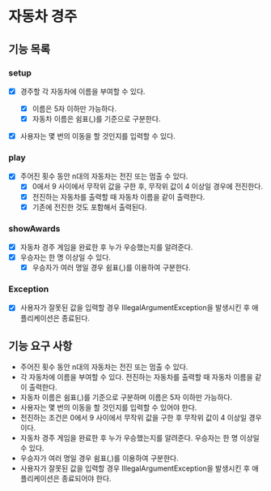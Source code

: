 # 자동차 경주

## 기능 목록

### setup
- [X] 경주할 각 자동차에 이름을 부여할 수 있다.  
  - [X] 이름은 5자 이하만 가능하다.        
  - [X] 자동차 이름은 쉼표(,)를 기준으로 구분한다.
- [X] 사용자는 몇 번의 이동을 할 것인지를 입력할 수 있다.


### play
- [X] 주어진 횟수 동안 n대의 자동차는 전진 또는 멈출 수 있다.    
  - [X] 0에서 9 사이에서 무작위 값을 구한 후, 무작위 값이 4 이상일 경우에 전진한다. 
  - [X] 전진하는 자동차를 출력할 때 자동차 이름을 같이 출력한다. 
  - [X] 기존에 전진한 것도 포함해서 출력된다.

### showAwards
- [X] 자동차 경주 게임을 완료한 후 누가 우승했는지를 알려준다. 
- [X] 우승자는 한 명 이상일 수 있다.
  - [X] 우승자가 여러 명일 경우 쉼표(,)를 이용하여 구분한다.

### Exception  
- [X]  사용자가 잘못된 값을 입력할 경우 IllegalArgumentException을 발생시킨 후 애플리케이션은 종료된다.



## 기능 요구 사항
- 주어진 횟수 동안 n대의 자동차는 전진 또는 멈출 수 있다.
- 각 자동차에 이름을 부여할 수 있다. 전진하는 자동차를 출력할 때 자동차 이름을 같이 출력한다.
- 자동차 이름은 쉼표(,)를 기준으로 구분하며 이름은 5자 이하만 가능하다.
- 사용자는 몇 번의 이동을 할 것인지를 입력할 수 있어야 한다.
- 전진하는 조건은 0에서 9 사이에서 무작위 값을 구한 후 무작위 값이 4 이상일 경우이다.
- 자동차 경주 게임을 완료한 후 누가 우승했는지를 알려준다. 우승자는 한 명 이상일 수 있다.
- 우승자가 여러 명일 경우 쉼표(,)를 이용하여 구분한다.
- 사용자가 잘못된 값을 입력할 경우 IllegalArgumentException을 발생시킨 후 애플리케이션은 종료되어야 한다.
